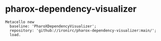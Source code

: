 # pharox-dependency-visualizer

```Smalltalk
Metacello new
  baseline: 'PharoXDependencyVisualizer';
  repository: 'github://ironirc/pharox-dependency-visualizer:main/';
  load.
```

